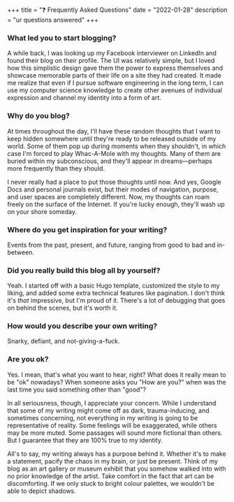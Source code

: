 +++ 
title = "❓ Frequently Asked Questions" 
date = "2022-01-28"
description = "ur questions answered"
+++

<h3> What led you to start blogging? </h3>
A while back, I was looking up my Facebook interviewer on LinkedIn and found their blog on their profile. The UI was relatively simple, but I loved how this simplistic design gave them the power to express themselves and showcase memorable parts of their life on a site they had created. It made me realize that even if I pursue software engineering in the long term, I can use my computer science knowledge to create other avenues of individual expression and channel my identity into a form of art. 

<h3> Why do you blog? </h3>
At times throughout the day, I'll have these random thoughts that I want to keep hidden somewhere until they're ready to be released outside of my world. Some of them pop up during moments when they shouldn't, in which case I'm forced to play Whac-A-Mole with my thoughts. Many of them are buried within my subconscious, and they'll appear in dreams—perhaps more frequently than they should. 

I never really had a place to put those thoughts until now. And yes, Google Docs and personal journals exist, but their modes of navigation, purpose, and user spaces are completely different. Now, my thoughts can roam freely on the surface of the Internet. If you're lucky enough, they'll wash up on your shore someday.

<h3> Where do you get inspiration for your writing?</h3>
Events from the past, present, and future, ranging from good to bad and in-between. 

<h3> Did you really build this blog all by yourself? </h3>
Yeah. I started off with a basic Hugo template, customized the style to my liking, and added some extra technical features like pagination. I don't think it's <i>that</i> impressive, but I'm proud of it. There's a lot of debugging that goes on behind the scenes, but it's worth it.

<h3> How would you describe your own writing? </h3>
Snarky, defiant, and not-giving-a-fuck. 

<h3> Are you ok? </h3>
Yes. I mean, that's what you want to hear, right? What does it really mean to be "ok" nowadays? When someone asks you "How are you?" when was the last time you said something other than "good"?

In all seriousness, though, I appreciate your concern. While I understand that some of my writing might come off as dark, trauma-inducing, and sometimes concerning, not everything in my writing is going to be representative of reality. Some feelings will be exaggerated, while others may be more muted. Some passages will sound more fictional than others. But I guarantee that they are 100% true to my identity. 

All's to say, my writing always has a purpose behind it. Whether it's to make a statement, pacify the chaos in my brain, or just be present. Think of my blog as an art gallery or museum exhibit that you somehow walked into with no prior knowledge of the artist. Take comfort in the fact that art can be discomforting. If we only stuck to bright colour palettes, we wouldn't be able to depict shadows.



